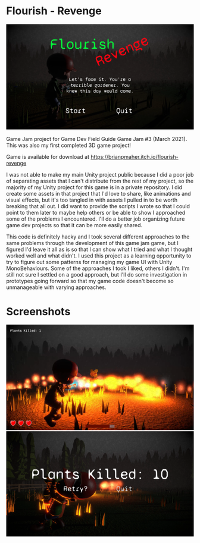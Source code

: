 # Flourish - Revenge

![TitleScreen](./Screenshots/TitleScreen.png)

Game Jam project for Game Dev Field Guide Game Jam #3 (March 2021).  This was also my first completed 3D game project!

Game is available for download at https://brianpmaher.itch.io/flourish-revenge

I was not able to make my main Unity project public because I did a poor job of separating assets that I can't distribute from the rest of my project, so the majority of my Unity project for this game is in a private repository.  I did create some assets in that project that I'd love to share, like animations and visual effects, but it's too tangled in with assets I pulled in to be worth breaking that all out.  I did want to provide the scripts I wrote so that I could point to them later to maybe help others or be able to show I approached some of the problems I encountered.  I'll do a better job organizing future game dev projects so that it can be more easily shared.

This code is definitely hacky and I took several different approaches to the same problems through the development of this game jam game, but I figured I'd leave it all as is so that I can show what I tried and what I thought worked well and what didn't.  I used this project as a learning opportunity to try to figure out some patterns for managing my game UI with Unity MonoBehaviours.  Some of the approaches I took I liked, others I didn't.  I'm still not sure I settled on a good approach, but I'll do some investigation in prototypes going forward so that my game code doesn't become so unmanageable with varying approaches.

# Screenshots

![Action](./Screenshots/Action.png)
![GameOver](./Screenshots/GameOver.png)
